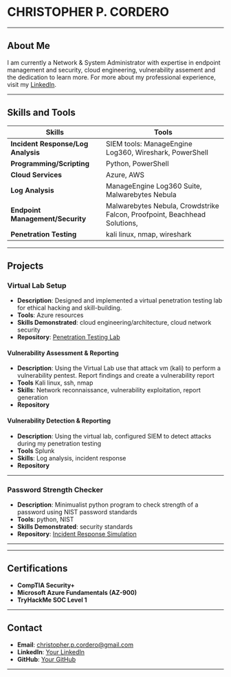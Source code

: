 # CHRISTOPHER P. CORDERO
---
## About Me

I am currently a Network & System Administrator with expertise in endpoint management and security, cloud engineering, vulnerability assement and the dedication to learn more. 
For more about my professional experience, visit my [LinkedIn](https://linkedin.com/in/christopherpcordero).

---

## Skills and Tools

| **Skills**                | **Tools**                                                                          |
|--------------------------|-------------------------------------------------------------------------------------|
| **Incident Response/Log Analysis**    | SIEM tools: ManageEngine Log360, Wireshark, PowerShell                 |
| **Programming/Scripting**| Python, PowerShell                                                                  |
| **Cloud Services**       | Azure, AWS                                                                          |
| **Log Analysis**         | ManageEngine Log360 Suite, Malwarebytes Nebula                                      |
| **Endpoint Management/Security** | Malwarebytes Nebula, Crowdstrike Falcon, Proofpoint, Beachhead Solutions,   |
| **Penetration Testing**  | kali linux, nmap, wireshark                                                         |

---

## Projects

### **Virtual Lab Setup**
- **Description**: Designed and implemented a virtual penetration testing lab for ethical hacking and skill-building.
- **Tools**: Azure resources
- **Skills Demonstrated**: cloud engineering/architecture, cloud network security
- **Repository**: [Penetration Testing Lab](link-to-repo)

#### Vulnerability Assessment & Reporting
- **Description**: Using the Virtual Lab use that attack vm (kali) to perform a vulnerability pentest. Report findings and create a vulnerability report
- **Tools** Kali linux, ssh, nmap
- **Skills**: Network reconnaissance, vulnerability exploitation, report generation
- **Repository**

#### Vulnerability Detection & Reporting
- **Description**: Using the virtual lab, configured SIEM to detect attacks during my penetration testing
- **Tools** Splunk
- **Skills**: Log analysis, incident response
- **Repository** 
---

### **Password Strength Checker**
- **Description**: Minimualist python program to check strength of a password using NIST password standards
- **Tools**: python, NIST
- **Skills Demonstrated**: security standards
- **Repository**: [Incident Response Simulation](link-to-repo)

---


---

## Certifications
- **CompTIA Security+**
- **Microsoft Azure Fundamentals (AZ-900)**
- **TryHackMe SOC Level 1**

---

## Contact

- **Email**: christopher.p.cordero@gmail.com
- **LinkedIn**: [Your LinkedIn](https://linkedin.com/in/christopherpcordero)
- **GitHub**: [Your GitHub](https://github.com/christopherpcordero)

---



